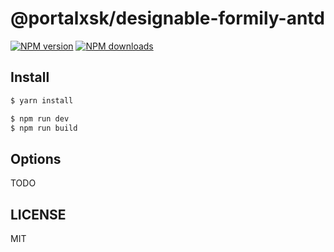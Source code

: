 # @portalxsk/designable-formily-antd

[![NPM version](https://img.shields.io/npm/v/@portalxsk/designable-formily-antd.svg?style=flat)](https://npmjs.org/package/@portalxsk/designable-formily-antd)
[![NPM downloads](http://img.shields.io/npm/dm/@portalxsk/designable-formily-antd.svg?style=flat)](https://npmjs.org/package/@portalxsk/designable-formily-antd)

## Install

```bash
$ yarn install
```

```bash
$ npm run dev
$ npm run build
```

## Options

TODO

## LICENSE

MIT
